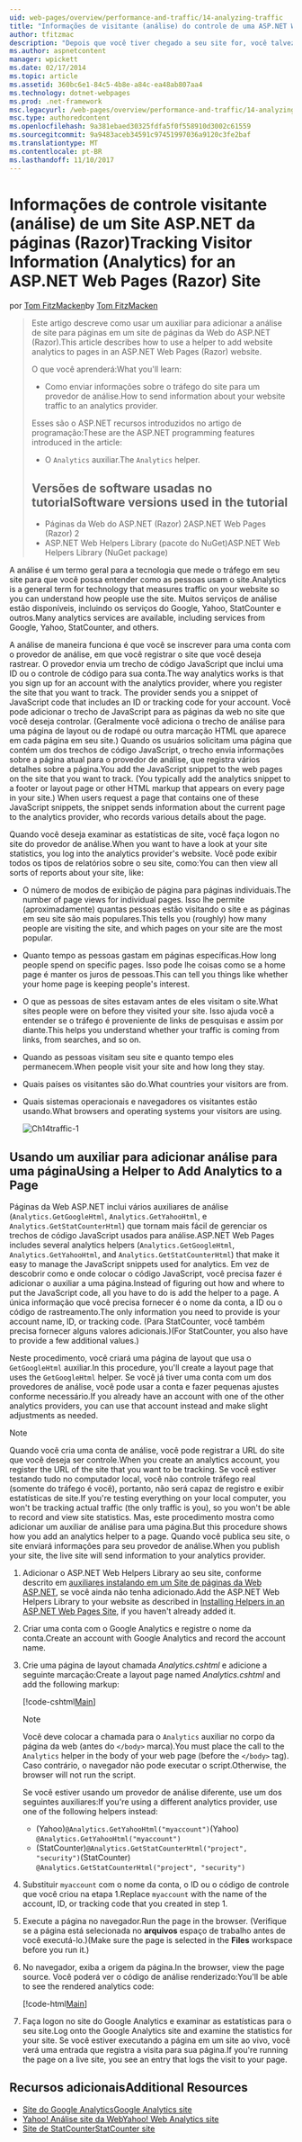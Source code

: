 ```yaml
---
uid: web-pages/overview/performance-and-traffic/14-analyzing-traffic
title: "Informações de visitante (análise) do controle de uma ASP.NET Web Pages (Razor) Site | Microsoft Docs"
author: tfitzmac
description: "Depois que você tiver chegado a seu site for, você talvez queira analisar o tráfego do site."
ms.author: aspnetcontent
manager: wpickett
ms.date: 02/17/2014
ms.topic: article
ms.assetid: 360bc6e1-84c5-4b8e-a84c-ea48ab807aa4
ms.technology: dotnet-webpages
ms.prod: .net-framework
msc.legacyurl: /web-pages/overview/performance-and-traffic/14-analyzing-traffic
msc.type: authoredcontent
ms.openlocfilehash: 9a381ebaed30325fdfa5f0f558910d3002c61559
ms.sourcegitcommit: 9a9483aceb34591c97451997036a9120c3fe2baf
ms.translationtype: MT
ms.contentlocale: pt-BR
ms.lasthandoff: 11/10/2017
---
```

<a name="tracking-visitor-information-analytics-for-an-aspnet-web-pages-razor-site"></a><span data-ttu-id="7ce74-103">Informações de controle visitante (análise) de um Site ASP.NET da páginas (Razor)</span><span class="sxs-lookup"><span data-stu-id="7ce74-103">Tracking Visitor Information (Analytics) for an ASP.NET Web Pages (Razor) Site</span></span>
====================
<span data-ttu-id="7ce74-104">por [Tom FitzMacken](https://github.com/tfitzmac)</span><span class="sxs-lookup"><span data-stu-id="7ce74-104">by [Tom FitzMacken](https://github.com/tfitzmac)</span></span>

> <span data-ttu-id="7ce74-105">Este artigo descreve como usar um auxiliar para adicionar a análise de site para páginas em um site de páginas da Web do ASP.NET (Razor).</span><span class="sxs-lookup"><span data-stu-id="7ce74-105">This article describes how to use a helper to add website analytics to pages in an ASP.NET Web Pages (Razor) website.</span></span>
> 
> <span data-ttu-id="7ce74-106">O que você aprenderá:</span><span class="sxs-lookup"><span data-stu-id="7ce74-106">What you'll learn:</span></span>
> 
> - <span data-ttu-id="7ce74-107">Como enviar informações sobre o tráfego do site para um provedor de análise.</span><span class="sxs-lookup"><span data-stu-id="7ce74-107">How to send information about your website traffic to an analytics provider.</span></span>
> 
> <span data-ttu-id="7ce74-108">Esses são o ASP.NET recursos introduzidos no artigo de programação:</span><span class="sxs-lookup"><span data-stu-id="7ce74-108">These are the ASP.NET programming features introduced in the article:</span></span>
> 
> - <span data-ttu-id="7ce74-109">O `Analytics` auxiliar.</span><span class="sxs-lookup"><span data-stu-id="7ce74-109">The `Analytics` helper.</span></span>
>   
> 
> ## <a name="software-versions-used-in-the-tutorial"></a><span data-ttu-id="7ce74-110">Versões de software usadas no tutorial</span><span class="sxs-lookup"><span data-stu-id="7ce74-110">Software versions used in the tutorial</span></span>
> 
> 
> - <span data-ttu-id="7ce74-111">Páginas da Web do ASP.NET (Razor) 2</span><span class="sxs-lookup"><span data-stu-id="7ce74-111">ASP.NET Web Pages (Razor) 2</span></span>
> - <span data-ttu-id="7ce74-112">ASP.NET Web Helpers Library (pacote do NuGet)</span><span class="sxs-lookup"><span data-stu-id="7ce74-112">ASP.NET Web Helpers Library (NuGet package)</span></span>


<span data-ttu-id="7ce74-113">A análise é um termo geral para a tecnologia que mede o tráfego em seu site para que você possa entender como as pessoas usam o site.</span><span class="sxs-lookup"><span data-stu-id="7ce74-113">Analytics is a general term for technology that measures traffic on your website so you can understand how people use the site.</span></span> <span data-ttu-id="7ce74-114">Muitos serviços de análise estão disponíveis, incluindo os serviços do Google, Yahoo, StatCounter e outros.</span><span class="sxs-lookup"><span data-stu-id="7ce74-114">Many analytics services are available, including services from Google, Yahoo, StatCounter, and others.</span></span>

<span data-ttu-id="7ce74-115">A análise de maneira funciona é que você se inscrever para uma conta com o provedor de análise, em que você registrar o site que você deseja rastrear. O provedor envia um trecho de código JavaScript que inclui uma ID ou o controle de código para sua conta.</span><span class="sxs-lookup"><span data-stu-id="7ce74-115">The way analytics works is that you sign up for an account with the analytics provider, where you register the site that you want to track. The provider sends you a snippet of JavaScript code that includes an ID or tracking code for your account.</span></span> <span data-ttu-id="7ce74-116">Você pode adicionar o trecho de JavaScript para as páginas da web no site que você deseja controlar. (Geralmente você adiciona o trecho de análise para uma página de layout ou de rodapé ou outra marcação HTML que aparece em cada página em seu site.) Quando os usuários solicitam uma página que contém um dos trechos de código JavaScript, o trecho envia informações sobre a página atual para o provedor de análise, que registra vários detalhes sobre a página.</span><span class="sxs-lookup"><span data-stu-id="7ce74-116">You add the JavaScript snippet to the web pages on the site that you want to track. (You typically add the analytics snippet to a footer or layout page or other HTML markup that appears on every page in your site.) When users request a page that contains one of these JavaScript snippets, the snippet sends information about the current page to the analytics provider, who records various details about the page.</span></span>

<span data-ttu-id="7ce74-117">Quando você deseja examinar as estatísticas de site, você faça logon no site do provedor de análise.</span><span class="sxs-lookup"><span data-stu-id="7ce74-117">When you want to have a look at your site statistics, you log into the analytics provider's website.</span></span> <span data-ttu-id="7ce74-118">Você pode exibir todos os tipos de relatórios sobre o seu site, como:</span><span class="sxs-lookup"><span data-stu-id="7ce74-118">You can then view all sorts of reports about your site, like:</span></span>

- <span data-ttu-id="7ce74-119">O número de modos de exibição de página para páginas individuais.</span><span class="sxs-lookup"><span data-stu-id="7ce74-119">The number of page views for individual pages.</span></span> <span data-ttu-id="7ce74-120">Isso lhe permite (aproximadamente) quantas pessoas estão visitando o site e as páginas em seu site são mais populares.</span><span class="sxs-lookup"><span data-stu-id="7ce74-120">This tells you (roughly) how many people are visiting the site, and which pages on your site are the most popular.</span></span>
- <span data-ttu-id="7ce74-121">Quanto tempo as pessoas gastam em páginas específicas.</span><span class="sxs-lookup"><span data-stu-id="7ce74-121">How long people spend on specific pages.</span></span> <span data-ttu-id="7ce74-122">Isso pode lhe coisas como se a home page é manter os juros de pessoas.</span><span class="sxs-lookup"><span data-stu-id="7ce74-122">This can tell you things like whether your home page is keeping people's interest.</span></span>
- <span data-ttu-id="7ce74-123">O que as pessoas de sites estavam antes de eles visitam o site.</span><span class="sxs-lookup"><span data-stu-id="7ce74-123">What sites people were on before they visited your site.</span></span> <span data-ttu-id="7ce74-124">Isso ajuda você a entender se o tráfego é proveniente de links de pesquisas e assim por diante.</span><span class="sxs-lookup"><span data-stu-id="7ce74-124">This helps you understand whether your traffic is coming from links, from searches, and so on.</span></span>
- <span data-ttu-id="7ce74-125">Quando as pessoas visitam seu site e quanto tempo eles permanecem.</span><span class="sxs-lookup"><span data-stu-id="7ce74-125">When people visit your site and how long they stay.</span></span>
- <span data-ttu-id="7ce74-126">Quais países os visitantes são do.</span><span class="sxs-lookup"><span data-stu-id="7ce74-126">What countries your visitors are from.</span></span>
- <span data-ttu-id="7ce74-127">Quais sistemas operacionais e navegadores os visitantes estão usando.</span><span class="sxs-lookup"><span data-stu-id="7ce74-127">What browsers and operating systems your visitors are using.</span></span>

    ![Ch14traffic-1](14-analyzing-traffic/_static/image1.jpg)

## <a name="using-a-helper-to-add-analytics-to-a-page"></a><span data-ttu-id="7ce74-129">Usando um auxiliar para adicionar análise para uma página</span><span class="sxs-lookup"><span data-stu-id="7ce74-129">Using a Helper to Add Analytics to a Page</span></span>

<span data-ttu-id="7ce74-130">Páginas da Web ASP.NET inclui vários auxiliares de análise (`Analytics.GetGoogleHtml`, `Analytics.GetYahooHtml`, e `Analytics.GetStatCounterHtml`) que tornam mais fácil de gerenciar os trechos de código JavaScript usados para análise.</span><span class="sxs-lookup"><span data-stu-id="7ce74-130">ASP.NET Web Pages includes several analytics helpers (`Analytics.GetGoogleHtml`, `Analytics.GetYahooHtml`, and `Analytics.GetStatCounterHtml`) that make it easy to manage the JavaScript snippets used for analytics.</span></span> <span data-ttu-id="7ce74-131">Em vez de descobrir como e onde colocar o código JavaScript, você precisa fazer é adicionar o auxiliar a uma página.</span><span class="sxs-lookup"><span data-stu-id="7ce74-131">Instead of figuring out how and where to put the JavaScript code, all you have to do is add the helper to a page.</span></span> <span data-ttu-id="7ce74-132">A única informação que você precisa fornecer é o nome da conta, a ID ou o código de rastreamento.</span><span class="sxs-lookup"><span data-stu-id="7ce74-132">The only information you need to provide is your account name, ID, or tracking code.</span></span> <span data-ttu-id="7ce74-133">(Para StatCounter, você também precisa fornecer alguns valores adicionais.)</span><span class="sxs-lookup"><span data-stu-id="7ce74-133">(For StatCounter, you also have to provide a few additional values.)</span></span>

<span data-ttu-id="7ce74-134">Neste procedimento, você criará uma página de layout que usa o `GetGoogleHtml` auxiliar.</span><span class="sxs-lookup"><span data-stu-id="7ce74-134">In this procedure, you'll create a layout page that uses the `GetGoogleHtml` helper.</span></span> <span data-ttu-id="7ce74-135">Se você já tiver uma conta com um dos provedores de análise, você pode usar a conta e fazer pequenas ajustes conforme necessário.</span><span class="sxs-lookup"><span data-stu-id="7ce74-135">If you already have an account with one of the other analytics providers, you can use that account instead and make slight adjustments as needed.</span></span>

> [!NOTE]
> <span data-ttu-id="7ce74-136">Quando você cria uma conta de análise, você pode registrar a URL do site que você deseja ser controle.</span><span class="sxs-lookup"><span data-stu-id="7ce74-136">When you create an analytics account, you register the URL of the site that you want to be tracking.</span></span> <span data-ttu-id="7ce74-137">Se você estiver testando tudo no computador local, você não controle tráfego real (somente do tráfego é você), portanto, não será capaz de registro e exibir estatísticas de site.</span><span class="sxs-lookup"><span data-stu-id="7ce74-137">If you're testing everything on your local computer, you won't be tracking actual traffic (the only traffic is you), so you won't be able to record and view site statistics.</span></span> <span data-ttu-id="7ce74-138">Mas, este procedimento mostra como adicionar um auxiliar de análise para uma página.</span><span class="sxs-lookup"><span data-stu-id="7ce74-138">But this procedure shows how you add an analytics helper to a page.</span></span> <span data-ttu-id="7ce74-139">Quando você publica seu site, o site enviará informações para seu provedor de análise.</span><span class="sxs-lookup"><span data-stu-id="7ce74-139">When you publish your site, the live site will send information to your analytics provider.</span></span>


1. <span data-ttu-id="7ce74-140">Adicionar o ASP.NET Web Helpers Library ao seu site, conforme descrito em [auxiliares instalando em um Site de páginas da Web ASP.NET](https://go.microsoft.com/fwlink/?LinkId=252372), se você ainda não tenha adicionado.</span><span class="sxs-lookup"><span data-stu-id="7ce74-140">Add the ASP.NET Web Helpers Library to your website as described in [Installing Helpers in an ASP.NET Web Pages Site](https://go.microsoft.com/fwlink/?LinkId=252372), if you haven't already added it.</span></span>
2. <span data-ttu-id="7ce74-141">Criar uma conta com o Google Analytics e registre o nome da conta.</span><span class="sxs-lookup"><span data-stu-id="7ce74-141">Create an account with Google Analytics and record the account name.</span></span>
3. <span data-ttu-id="7ce74-142">Crie uma página de layout chamada *Analytics.cshtml* e adicione a seguinte marcação:</span><span class="sxs-lookup"><span data-stu-id="7ce74-142">Create a layout page named *Analytics.cshtml* and add the following markup:</span></span>

    [!code-cshtml[Main](14-analyzing-traffic/samples/sample1.cshtml)]

    > [!NOTE]
    > <span data-ttu-id="7ce74-143">Você deve colocar a chamada para o `Analytics` auxiliar no corpo da página da web (antes do `</body>` marca).</span><span class="sxs-lookup"><span data-stu-id="7ce74-143">You must place the call to the `Analytics` helper in the body of your web page (before the `</body>` tag).</span></span> <span data-ttu-id="7ce74-144">Caso contrário, o navegador não pode executar o script.</span><span class="sxs-lookup"><span data-stu-id="7ce74-144">Otherwise, the browser will not run the script.</span></span>

    <span data-ttu-id="7ce74-145">Se você estiver usando um provedor de análise diferente, use um dos seguintes auxiliares:</span><span class="sxs-lookup"><span data-stu-id="7ce74-145">If you're using a different analytics provider, use one of the following helpers instead:</span></span>

    - <span data-ttu-id="7ce74-146">(Yahoo)`@Analytics.GetYahooHtml("myaccount")`</span><span class="sxs-lookup"><span data-stu-id="7ce74-146">(Yahoo) `@Analytics.GetYahooHtml("myaccount")`</span></span>
    - <span data-ttu-id="7ce74-147">(StatCounter)`@Analytics.GetStatCounterHtml("project", "security")`</span><span class="sxs-lookup"><span data-stu-id="7ce74-147">(StatCounter) `@Analytics.GetStatCounterHtml("project", "security")`</span></span>
4. <span data-ttu-id="7ce74-148">Substituir `myaccount` com o nome da conta, o ID ou o código de controle que você criou na etapa 1.</span><span class="sxs-lookup"><span data-stu-id="7ce74-148">Replace `myaccount` with the name of the account, ID, or tracking code that you created in step 1.</span></span>
5. <span data-ttu-id="7ce74-149">Execute a página no navegador.</span><span class="sxs-lookup"><span data-stu-id="7ce74-149">Run the page in the browser.</span></span> <span data-ttu-id="7ce74-150">(Verifique se a página está selecionada no **arquivos** espaço de trabalho antes de você executá-lo.)</span><span class="sxs-lookup"><span data-stu-id="7ce74-150">(Make sure the page is selected in the **Files** workspace before you run it.)</span></span>
6. <span data-ttu-id="7ce74-151">No navegador, exiba a origem da página.</span><span class="sxs-lookup"><span data-stu-id="7ce74-151">In the browser, view the page source.</span></span> <span data-ttu-id="7ce74-152">Você poderá ver o código de análise renderizado:</span><span class="sxs-lookup"><span data-stu-id="7ce74-152">You'll be able to see the rendered analytics code:</span></span>

    [!code-html[Main](14-analyzing-traffic/samples/sample2.html)]
7. <span data-ttu-id="7ce74-153">Faça logon no site do Google Analytics e examinar as estatísticas para o seu site.</span><span class="sxs-lookup"><span data-stu-id="7ce74-153">Log onto the Google Analytics site and examine the statistics for your site.</span></span> <span data-ttu-id="7ce74-154">Se você estiver executando a página em um site ao vivo, você verá uma entrada que registra a visita para sua página.</span><span class="sxs-lookup"><span data-stu-id="7ce74-154">If you're running the page on a live site, you see an entry that logs the visit to your page.</span></span>

<a id="Additional_Resources"></a>
## <a name="additional-resources"></a><span data-ttu-id="7ce74-155">Recursos adicionais</span><span class="sxs-lookup"><span data-stu-id="7ce74-155">Additional Resources</span></span>

- [<span data-ttu-id="7ce74-156">Site do Google Analytics</span><span class="sxs-lookup"><span data-stu-id="7ce74-156">Google Analytics site</span></span>](https://www.google.com/analytics/)
- [<span data-ttu-id="7ce74-157">Yahoo! Análise site da Web</span><span class="sxs-lookup"><span data-stu-id="7ce74-157">Yahoo! Web Analytics site</span></span>](http://help.yahoo.com/l/us/yahoo/ywa/)
- [<span data-ttu-id="7ce74-158">Site de StatCounter</span><span class="sxs-lookup"><span data-stu-id="7ce74-158">StatCounter site</span></span>](http://statcounter.com/)

